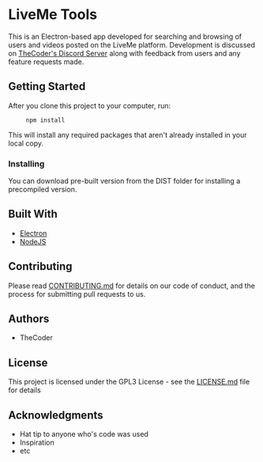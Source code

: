 # LiveMe Tools

This is an Electron-based app developed for searching and browsing of 
users and videos posted on the LiveMe platform.  Development is discussed 
on [TheCoder's Discord Server](https://discord.gg/A5p2aF4) along with 
feedback from users and any feature requests made.


## Getting Started

After you clone this project to your computer, run:
```
     npm install
```
This will install any required packages that aren't already installed in 
your local copy.

### Installing

You can download pre-built version from the DIST folder for installing a 
precompiled version.

## Built With

* [Electron](http://electron.atom.io)
* [NodeJS](http://nodejs.org)

## Contributing

Please read [CONTRIBUTING.md](CONTRIBUTING.md) 
for details on our code of conduct, and the process for submitting pull 
requests to us.

## Authors

* TheCoder

## License

This project is licensed under the GPL3 License - see the [LICENSE.md](LICENSE.md) 
file for details

## Acknowledgments

* Hat tip to anyone who's code was used
* Inspiration
* etc
